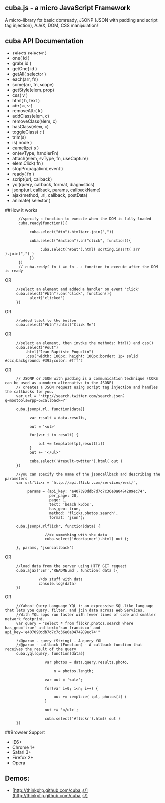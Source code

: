 cuba.js - a micro JavaScript Framework
--------------------------------------

A micro-library for basic domready, JSONP (JSON with padding and script tag injection), AJAX, DOM, CSS manipulation!

## cuba API Documentation

* select( selector )
* one( id )
* grab( id )
* getOne( id )
* getAll( selector )
* each(arr, fn)
* some(arr, fn, scope)
* getStyle(elem, prop)
* css( v )
* html( h, text )
* attr( a, v )
* removeAttr( k )
* addClass(elem, c)
* removeClass(elem, c)
* hasClass(elem, c)
* toggleClass( c )
* trim(s)
* is( node )
* camelize( s )
* on(evType, handlerFn)
* attach(elem, evType, fn, useCapture)
* elem.Click( fn )
* stopPropagation( event )
* ready( fn )
* script(url, callback)
* yql(query, callback, format, diagnostics)
* jsonp(url, callback, params, callbackName)
* ajax(method, url, callback, postData)
* animate( selector )
 
##How it works

          //specify a function to execute when the DOM is fully loaded
          cuba.ready(function(){

               cuba.select("#in").html(arr.join(","))

               cuba.select("#action").on("click", function(){

                    cuba.select("#out").html( sorting.insert( arr ).join(",") )
               })  
          })
          // cuba.ready( fn ) => fn - a function to execute after the DOM is ready

OR

         //select an element and added a handler on event 'click'
         cuba.select("#btn").on('click', function(){
               alert('clicked')
         })

OR

         //added label to the button
         cuba.select("#btn").html("Click Me")  

OR

         //select an element, then invoke the methods: html() and css()
         cuba.select("#out")
             .html("Jean Baptiste Poquelin")
             .css("width: 100px; height: 100px;border: 1px solid #ccc;background: #393;color: #fff")

OR


         // JSONP or JSON with padding is a communication technique (CORS can be used as a modern alternative to the JSONP)
         // creates a JSON request using script tag injection and handles the callbacks for you.
         var url = 'http://search.twitter.com/search.json?q=mootools&rpp=5&callback=?'

         cuba.jsonp(url, function(data){

               var result = data.results, 

               out = '<ul>'
                
               for(var i in result) {

                   out += template(tpl,result[i])
               } 
               out += '</ul>'

               cuba.select('#result-twitter').html( out )
         })

         //you can specify the name of the jsoncallback and describing the parameters
         var urlflickr = 'http://api.flickr.com/services/rest/',      
 
              params = {api_key: 'e407090ddb7d7c7c36e0a0474289ec74',
                        per_page: 20, 
                        page: 1, 
                        text: 'beach kudos', 
                        has_geo: true, 
                        method: 'flickr.photos.search', 
                        format: 'json'};

         cuba.jsonp(urlflickr, function(data) {

                      //do something with the data
                      cuba.select('#container').html( out );  

         }, params, 'jsoncallback')

OR

         //load data from the server using HTTP GET request
         cuba.ajax('GET','README.md', function( data ){

                   //do stuff with data
                   console.log(data)
         })

OR

         //Yahoo! Query Language YQL is an expressive SQL-like language that lets you query, filter, and join data across Web Services.
         //With YQL apps run faster with fewer lines of code and smaller network footprint.
         var query = "select * from flickr.photos.search where has_geo='true' and text='san francisco' and api_key='e407090ddb7d7c7c36e0a0474289ec74'"
        
         //@param - query (String) - A query YQL
         //@param - callback (Function) - A callback function that receives the result of the query
         cuba.yql(query, function(data){

                      var photos = data.query.results.photo,

                          n = photos.length;

                      var out = '<ul>';

                      for(var i=0; i<n; i++) {

                          out += template( tpl, photos[i] )
                      }  

                      out += '</ul>';

                      cuba.select('#flickr').html( out )
         })

##Browser Support

* IE6+
* Chrome 1+
* Safari 3+
* Firefox 2+
* Opera

## Demos:
  
* [http://thinkphp.github.com/cuba.js/](http://thinkphp.github.com/cuba.js/)